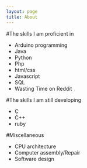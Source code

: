 ```yaml
---
layout: page
title: About
---
```


#The skills I am proficient in
* Arduino programming
* Java
* Python
* Php
* html/css
* Javascript
* SQL
* Wasting Time on Reddit

#The skills I am still developing
* C
* C++
* ruby

#Miscellaneous
* CPU architecture
* Computer assembly/Repair
* Software design
